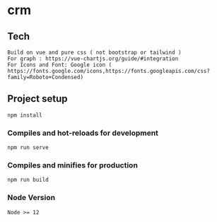# crm
## Tech
```
Build on vue and pure css ( not bootstrap or tailwind )
For graph : https://vue-chartjs.org/guide/#integration
For Icons and Font: Google icon ( https://fonts.google.com/icons,https://fonts.googleapis.com/css?family=Roboto+Condensed)
```
## Project setup
```
npm install
```

### Compiles and hot-reloads for development
```
npm run serve
```

### Compiles and minifies for production
```
npm run build
```

### Node Version

```
Node >= 12
```

